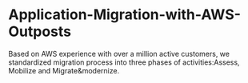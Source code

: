 # Application-Migration-with-AWS-Outposts
Based on AWS experience with over a million active customers, we standardized migration process into three phases of activities:Assess, Mobilize and Migrate&amp;modernize.
